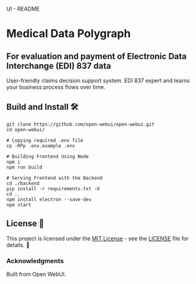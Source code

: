 UI - README


# Medical Data Polygraph
## For evaluation and payment of Electronic Data Interchange  (EDI) 837 data
User-friendly claims decision support system. EDI 837 expert and learns your business process flows over time. 


## Build and Install 🛠️

```
git clone https://github.com/open-webui/open-webui.git
cd open-webui/

# Copying required .env file
cp -RPp .env.example .env

# Building Frontend Using Node
npm i
npm run build

# Serving Frontend with the Backend
cd ./backend
pip install -r requirements.txt -U
cd ..
npm install electron --save-dev
npm start
```

## License 📜

This project is licensed under the [MIT License](LICENSE) - see the [LICENSE](LICENSE) file for details. 📄

### Acknowledgments 
Built from Open WebUI.
